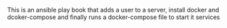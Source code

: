 This is an  ansible play book that adds a user to a server, install docker and dcoker-compose and finally runs a docker-compose file to start it services